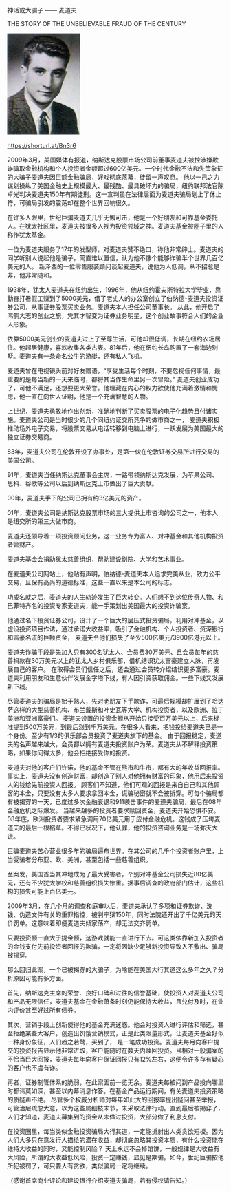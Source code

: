 神话或大骗子 —— 麦道夫

THE STORY OF THE UNBELIEVABLE FRAUD OF THE CENTURY


![神话或大骗子 —— 麦道夫](https://github.com/ywangnccu/ywang/blob/main/images/HADOFF.jpg)

https://shorturl.at/Bn3r6

2009年3月，美国媒体有报道，纳斯达克股票市场公司前董事麦道夫被控涉嫌欺诈骗取金融机构和个人投资者金额超过600亿美元。一个时代金融不法和失策象征的大骗子麦道夫因巨额金融骗局，好戏彻底落幕，徒留一声叹息。
他以一己之力谋划操纵了美国金融史上规模最大、最残酷、最具破坏力的骗局，纽约联邦法官陈卓光判决麦道夫150年有期徒刑。这一宣判虽在法律层面为麦道夫骗局划上了休止符，可骗局引发的震荡却在整个世界回响很久。

在许多人眼里，世纪巨骗麦道夫几乎无懈可击，他是一个好朋友和可靠基金委托人。在犹太社区里，麦道夫被很多人视为投资领域之神。麦道夫基金被圈子里的人称作犹太基金。

一位为麦道夫服务了17年的发型师，对麦道夫赞不绝口，称他非常绅士。麦道夫的同学听别人说起他是骗子，简直难以置信，认为他不像个能够诈骗半个世界几百亿美元的人。
新泽西的一位零售服装顾问谈起麦道夫，说他为人低调，从不招惹是非，他非常随和。

1938年，犹太人麦道夫在纽约出生，1996年，他从纽约霍夫斯特拉大学毕业，靠勤奋打暑假工赚到了5000美元，借了老丈人的办公室创立了伯纳德-麦道夫投资证券公司，从事证券股票买卖业务。麦道夫本人担任公司董事长。
从此，他开启了鸿鹄大志的创业之旅，凭其才智变为证券业务明星，这个创业故事符合人们的企业人形象。

依靠5000美元创业的麦道夫过上了至尊生活，可他却很低调，长期在纽约农场居住。他起居健康，喜欢收集各类古表。81年后，他在纽约长岛购置了一套海边别墅。麦道夫有一条命名公牛的游艇，还有私人飞机。

麦道夫曾在电视镜头前对好友赠语，“享受生活每个时刻，不要忽视任何事情，最重要的是每当新的一天来临时，都将其当作生命里另一次冒险。” 
麦道夫创业成功了，可他不满足，还想要更大荣誉。他埋藏在内心的权力欲使他充满着激情和忧虑，他一直在向世人证明，他是一个充满智慧的人物。

上世纪，麦道夫勇敢地作出创新，准确地判断了买卖股票的电子化趋势且付诸实施。麦道夫公司是当时很少的几个同纽约证交所竞争的做市商之一，
麦道夫积极推动场外电子交易，将股票交易从电话转移到电脑上进行，一跃发展为美国最大的独立证券交易商。

83年，麦道夫公司在伦敦开设了办事处，是第一伙在伦敦证券交易所进行交易的美国公司。

91年，麦道夫当任纳斯达克董事会主席，一路带领纳斯达克发展，为苹果公司、思科、谷歌等公司以后到纳斯达克上市做出了巨大贡献。

00年，麦道夫手下的公司已拥有约3亿美元的资产。

01年，麦道夫公司是纳斯达克股票市场的三大提供上市咨询的公司之一，他本人是纽交所的第三大做市商。

麦道夫还领导着一项投资顾问业务，这一业务专为富人、对冲基金和其他机构投资者管财产。

麦道夫基金会捐助犹太慈善组织，帮助建设剧院、大学和艺术事业。

在麦道夫公司网站上，他贴有声明，伯纳德-麦道夫本人追求完美从业，致力公平交易，且保有高尚的道德标准，这些一直以来是本公司的标志。

功成名就之后，麦道夫的人生轨迹发生了巨大转变。人们想不到这位传奇人物、和巴菲特齐名的投资专家麦道夫，能一手策划出美国最大的投资诈骗案。

他通过名下投资证券公司，设计了一个巨大的层压式投资骗局，利用对冲基金，以虚设投资项目作诱，通过承诺大收益率，吸引了金融机构、个人投资者、资深银行和富豪名流的巨额资金，
麦道夫令他们损失了至少500亿美元/3900亿港元以上。

麦道夫诈骗手段是先加入只有300名犹太人、会员费30万美元、且会员每年的慈善捐款在30万美元以上的犹太人乡村俱乐部，借机结识犹太富豪建立人脉，再发展自己的客户。
在取得会员们信任之后，还会通过会员转介绍结识更多富豪。麦道夫利用朋友和生意伙伴发展金字塔下线，有人因引资获取佣金。一些下线又发展新下线。

尽管麦道夫的骗局是始于熟人，先对老朋友下手欺诈，可最后规模却扩展到了哈达萨这样的大型慈善机构、布兰戴斯和叶史瓦等大学、机构投资者，以及欧洲、拉丁美洲和亚洲富豪们。
麦道夫设置的投资金额从开始只接受百万美元以上，后来标准提到500万美元，到最后涨到千万美元。在很多人看来，把钱投给麦道夫已是一个身份。至少有1/3的俱乐部会员投资了麦道夫旗下的基金。
由于回报稳定，麦道夫的名声越来越大，会员都以拥有麦道夫投资账户为荣。麦道夫从不解释投资策略，如果你问得太多，他会拒绝接受你的投资。

麦道夫对他的客户们许诺，他的基金不管在熊市和牛市，都有大的年收益回报率。事实上，麦道夫没有创造财富，却创造了别人对他拥有财富的印象，他用后来投资人的钱给先前投资人回报。
顾客们不知道，他们可观的回报是来自自己和其他顾客的本金，只要没有太多人要求拿回本金，谎骗秘密就不会被拆穿。可每个骗局都有被揭穿的一天，已度过多次金融衰退和911袭击事件的麦道夫骗局，最后在08年金融危机之际爆发。
当越来越多的投资者要求赎回资金，麦道夫开始恐惧不安。08年底，欧洲投资者要求紧急调用70亿美元用于应付金融危机。这钱成了压垮麦道夫的最后一根稻草。不得已状况下，他认罪，他的投资咨询业务是一场弥天大谎。

巨骗麦道夫苦心营业很多年的骗局遍布世界。在其公司的几千个投资者账户里，上当受骗者分布亚、欧、美洲，甚至包括一些慈善组织。

至案发，美国首当其冲地成为了最大受害者，个别对冲基金公司损失近80亿美元，还有不少犹太学校和慈善组织损失惨重。据事后调查的政府部门估计，这些机构的损失可能上百亿美元。

2009年3月，在几个月的调查和庭审以后，麦道夫承认了多项和证券欺诈、洗钱、伪造文件有关的重罪指控，被判牢狱150年，同时法院还开出了千亿美元的天价罚单。这意味着即便麦道夫倾家荡产，却无法交齐罚单。

只要投资额一直大于提金额，这游戏就能一直进行下去。可这类依靠新加入投资者的金钱支付先前投资者回报的欺骗，一定将因缺少足够新投资导致入不敷出、骗局被揭穿。

那么回归此案，一个已被揭穿的大骗子，为啥能在美国大行其道这么多年之久？分析原因可能有多方面。

首先，纳斯达克主席的荣誉、良好口碑和过往的信誉基础，使投资人对麦道夫公司和产品无限信任，麦道夫基金在金融萧条时刻仍能保持大收益，且兑付及时，在业内评价甚至好过所有债券。

其次，营销手段上创新使得他的基金充满迷惑。他会对投资人进行评估和筛选，甚至拒绝某些大客户，创造出饥饿营销模式，正是此类限量形式，让麦道夫基金好似一种身份象征，人们趋之若鹜，买到了，
是一笔成功投资。麦道夫每月向客户提交的投资报告显示他非常进取，客户能随时在数天内赎回投资。且相对一般骗案的不恰当巨大回报，麦道夫每年向客户保证回报只有12%左右，这便令许多存有疑心的客户也不虞有诈。

再者，证券制管体系的脆弱，在此案面前一览无余。麦道夫每被问到产品投向哪里时都讳莫如深，甚至以内幕消息作答。在基金产品运行期间，有关麦道夫投资策略的质疑声不绝。
尽管多个权威分析师对每年如此大的回报率提出疑问甚至举报，可管治层疏忽大意，以为这些属细枝末节，未采取法律行动。直到最后被揭穿了，人们才知道，麦道夫募集到的资金从未做过投资，大部分做了利息支付。

在投资圈里，每当类似金融投资骗局大行其道，一定能折射出人类贪欲短板。因为人们大多只在意发行人描绘的潜在收益，却彻底忽略其投资本质，有什么投资能在维持大收益的同时，又能控制风险？
天上永远不会掉馅饼，一般规律是大收益有大风险，所谓的大收益低风险，投资一定赚钱，显见是欺骗。如今，世纪巨骗按他所犯被罚了，可只要人有贪欲，类似骗局一定将继续。


（感谢首席商业评论和建设银行介绍麦道夫骗局，若有侵权请告知。）
